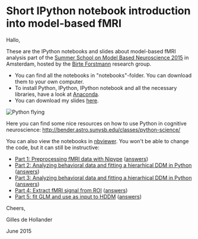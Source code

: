 # Short IPython notebook introduction into model-based fMRI

Hallo, 

These are the IPython notebooks and slides about model-based fMRI analysis part
of the [Summer School on Model Based Neuroscience
2015](http://modelbasedneuroscience.com/index.html) in Amsterdam, hosted by the
[Birte Forstmann](http://www.birteforstmann.com/) research group.

 * You can find all the notebooks in "notebooks"-folder. You can download them to
your own computer. 
 * To install Python, IPython, IPython notebook and all the
necessary libraries, have a look at [Anaconda](http://continuum.io/downloads).
 * You can download my slides [here](https://raw.githubusercontent.com/Gilles86/summerschool_fmri2015/master/slides.pdf).

![Python flying](http://bender.astro.sunysb.edu/classes/python-science/python.png)

Here you can find some nice resources on how to use Python in cognitive neuroscience:
http://bender.astro.sunysb.edu/classes/python-science/


You can also view the notebooks in [nbviewer](http://nbviewer.ipython.org/).
You won't be able to change the code, but it can still be instructive:

* [Part 1: Preprocessing fMRI data with Nipype](http://nbviewer.ipython.org/github/Gilles86/summerschool_fmri2015/blob/master/notebooks/part1_preprocessing_pipeline.ipynb) ([answers](http://nbviewer.ipython.org/github/Gilles86/summerschool_fmri2015/blob/master/notebooks/part1_preprocessing_pipeline_answer.ipynb))
* [Part 2: Analyzing behavioral data and fitting a hierarhical DDM in Python](http://nbviewer.ipython.org/github/Gilles86/summerschool_fmri2015/blob/master/notebooks/part2_hddm.ipynb) ([answers](http://nbviewer.ipython.org/github/Gilles86/summerschool_fmri2015/blob/master/notebooks/part2_hddm_answers.ipynb))
* [Part 3: Analyzing behavioral data and fitting a hierarhical DDM in Python](http://nbviewer.ipython.org/github/Gilles86/summerschool_fmri2015/blob/master/notebooks/part3_registration.ipynb) ([answers](http://nbviewer.ipython.org/github/Gilles86/summerschool_fmri2015/blob/master/notebooks/part3_registration_answers.ipynb))
* [Part 4: Extract fMRI signal from ROI](http://nbviewer.ipython.org/github/Gilles86/summerschool_fmri2015/blob/master/notebooks/part4_extract_signal.ipynb) ([answers](http://nbviewer.ipython.org/github/Gilles86/summerschool_fmri2015/blob/master/notebooks/part4_joint_modelling.ipynb))
* [ Part 5: fit GLM and use as input to HDDM](http://nbviewer.ipython.org/github/Gilles86/summerschool_fmri2015/blob/master/notebooks/part5_joint_modelling.ipynb) ([answers](http://nbviewer.ipython.org/github/Gilles86/summerschool_fmri2015/blob/master/notebooks/part5_joint_modelling_answers.ipynb))


Cheers,

Gilles de Hollander

June 2015
